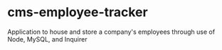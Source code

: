 # cms-employee-tracker
Application to house and store a company's employees through use of Node, MySQL, and Inquirer
